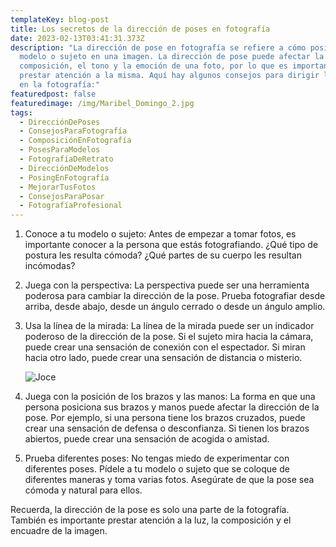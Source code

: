 ```yaml
---
templateKey: blog-post
title: Los secretos de la dirección de poses en fotografía
date: 2023-02-13T03:41:31.373Z
description: "La dirección de pose en fotografía se refiere a cómo posiciona el
  modelo o sujeto en una imagen. La dirección de pose puede afectar la
  composición, el tono y la emoción de una foto, por lo que es importante
  prestar atención a la misma. Aquí hay algunos consejos para dirigir las poses
  en la fotografía:"
featuredpost: false
featuredimage: /img/Maribel_Domingo_2.jpg
tags:
  - DirecciónDePoses
  - ConsejosParaFotografía
  - ComposiciónEnFotografía
  - PosesParaModelos
  - FotografíaDeRetrato
  - DirecciónDeModelos
  - PosingEnFotografía
  - MejorarTusFotos
  - ConsejosParaPosar
  - FotografíaProfesional
---
```

1. Conoce a tu modelo o sujeto: Antes de empezar a tomar fotos, es importante conocer a la persona que estás fotografiando. ¿Qué tipo de postura les resulta cómoda? ¿Qué partes de su cuerpo les resultan incómodas?
2. Juega con la perspectiva: La perspectiva puede ser una herramienta poderosa para cambiar la dirección de la pose. Prueba fotografiar desde arriba, desde abajo, desde un ángulo cerrado o desde un ángulo amplio.
3. Usa la línea de la mirada: La línea de la mirada puede ser un indicador poderoso de la dirección de la pose. Si el sujeto mira hacia la cámara, puede crear una sensación de conexión con el espectador. Si miran hacia otro lado, puede crear una sensación de distancia o misterio.

   ![Joce](/img/_DSC4179.jpg "Retrato Jose")
4. Juega con la posición de los brazos y las manos: La forma en que una persona posiciona sus brazos y manos puede afectar la dirección de la pose. Por ejemplo, si una persona tiene los brazos cruzados, puede crear una sensación de defensa o desconfianza. Si tienen los brazos abiertos, puede crear una sensación de acogida o amistad.
5. Prueba diferentes poses: No tengas miedo de experimentar con diferentes poses. Pídele a tu modelo o sujeto que se coloque de diferentes maneras y toma varias fotos. Asegúrate de que la pose sea cómoda y natural para ellos.

Recuerda, la dirección de la pose es solo una parte de la fotografía. También es importante prestar atención a la luz, la composición y el encuadre de la imagen.